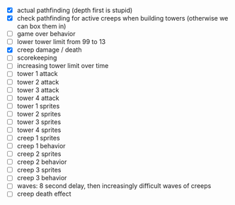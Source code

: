  * [x] actual pathfinding (depth first is stupid)
 * [x] check pathfinding for active creeps when building towers (otherwise we can box them in)
 * [ ] game over behavior
 * [ ] lower tower limit from 99 to 13
 * [x] creep damage / death
 * [ ] scorekeeping
 * [ ] increasing tower limit over time
 * [ ] tower 1 attack
 * [ ] tower 2 attack
 * [ ] tower 3 attack
 * [ ] tower 4 attack
 * [ ] tower 1 sprites
 * [ ] tower 2 sprites
 * [ ] tower 3 sprites
 * [ ] tower 4 sprites
 * [ ] creep 1 sprites
 * [ ] creep 1 behavior
 * [ ] creep 2 sprites
 * [ ] creep 2 behavior
 * [ ] creep 3 sprites
 * [ ] creep 3 behavior
 * [ ] waves: 8 second delay, then increasingly difficult waves of creeps
 * [ ] creep death effect
